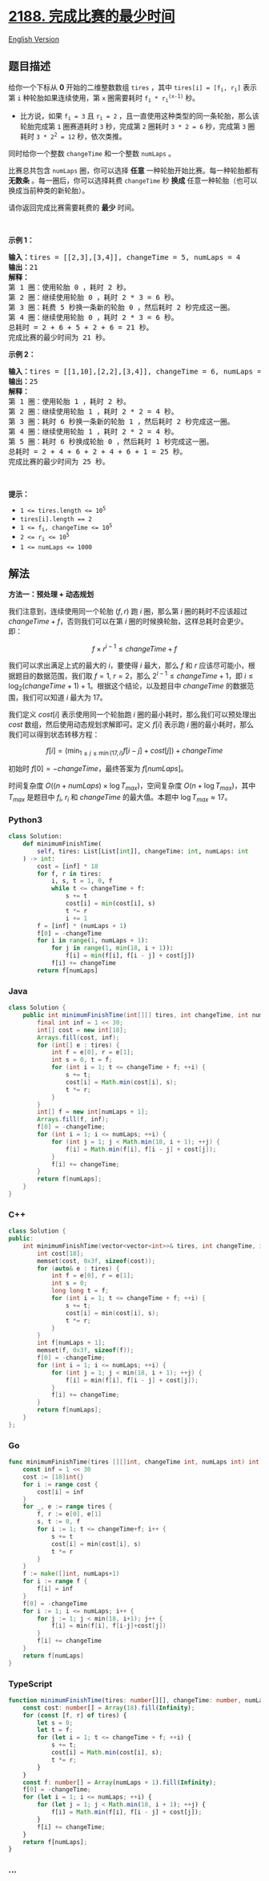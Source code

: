 # [2188. 完成比赛的最少时间](https://leetcode.cn/problems/minimum-time-to-finish-the-race)

[English Version](/solution/2100-2199/2188.Minimum%20Time%20to%20Finish%20the%20Race/README_EN.md)

## 题目描述

<!-- 这里写题目描述 -->

<p>给你一个下标从 <strong>0</strong>&nbsp;开始的二维整数数组&nbsp;<code>tires</code>&nbsp;，其中&nbsp;<code>tires[i] = [f<sub>i</sub>, r<sub>i</sub>]</code>&nbsp;表示第&nbsp;<code>i</code>&nbsp;种轮胎如果连续使用，第&nbsp;<code>x</code>&nbsp;圈需要耗时&nbsp;<code>f<sub>i</sub> * r<sub>i</sub><sup>(x-1)</sup></code>&nbsp;秒。</p>

<ul>
	<li>比方说，如果&nbsp;<code>f<sub>i</sub> = 3</code>&nbsp;且&nbsp;<code>r<sub>i</sub> = 2</code>&nbsp;，且一直使用这种类型的同一条轮胎，那么该轮胎完成第&nbsp;<code>1</code>&nbsp;圈赛道耗时 <code>3</code>&nbsp;秒，完成第 <code>2</code>&nbsp;圈耗时&nbsp;<code>3 * 2 = 6</code>&nbsp;秒，完成第 <code>3</code>&nbsp;圈耗时&nbsp;<code>3 * 2<sup>2</sup> = 12</code>&nbsp;秒，依次类推。</li>
</ul>

<p>同时给你一个整数&nbsp;<code>changeTime</code>&nbsp;和一个整数&nbsp;<code>numLaps</code>&nbsp;。</p>

<p>比赛总共包含&nbsp;<code>numLaps</code>&nbsp;圈，你可以选择 <strong>任意</strong>&nbsp;一种轮胎开始比赛。每一种轮胎都有 <strong>无数条</strong>&nbsp;。每一圈后，你可以选择耗费 <code>changeTime</code>&nbsp;秒 <strong>换成</strong>&nbsp;任意一种轮胎（也可以换成当前种类的新轮胎）。</p>

<p>请你返回完成比赛需要耗费的 <strong>最少</strong>&nbsp;时间。</p>

<p>&nbsp;</p>

<p><strong>示例 1：</strong></p>

<pre><b>输入：</b>tires = [[2,3],[3,4]], changeTime = 5, numLaps = 4
<b>输出：</b>21
<b>解释：</b>
第 1 圈：使用轮胎 0 ，耗时 2 秒。
第 2 圈：继续使用轮胎 0 ，耗时 2 * 3 = 6 秒。
第 3 圈：耗费 5 秒换一条新的轮胎 0 ，然后耗时 2 秒完成这一圈。
第 4 圈：继续使用轮胎 0 ，耗时 2 * 3 = 6 秒。
总耗时 = 2 + 6 + 5 + 2 + 6 = 21 秒。
完成比赛的最少时间为 21 秒。
</pre>

<p><strong>示例 2：</strong></p>

<pre><b>输入：</b>tires = [[1,10],[2,2],[3,4]], changeTime = 6, numLaps = 5
<b>输出：</b>25
<b>解释：</b>
第 1 圈：使用轮胎 1 ，耗时 2 秒。
第 2 圈：继续使用轮胎 1 ，耗时 2 * 2 = 4 秒。
第 3 圈：耗时 6 秒换一条新的轮胎 1 ，然后耗时 2 秒完成这一圈。
第 4 圈：继续使用轮胎 1 ，耗时 2 * 2 = 4 秒。
第 5 圈：耗时 6 秒换成轮胎 0 ，然后耗时 1 秒完成这一圈。
总耗时 = 2 + 4 + 6 + 2 + 4 + 6 + 1 = 25 秒。
完成比赛的最少时间为 25 秒。
</pre>

<p>&nbsp;</p>

<p><strong>提示：</strong></p>

<ul>
	<li><code>1 &lt;= tires.length &lt;= 10<sup>5</sup></code></li>
	<li><code>tires[i].length == 2</code></li>
	<li><code>1 &lt;= f<sub>i</sub>, changeTime &lt;= 10<sup>5</sup></code></li>
	<li><code>2 &lt;= r<sub>i</sub> &lt;= 10<sup>5</sup></code></li>
	<li><code>1 &lt;= numLaps &lt;= 1000</code></li>
</ul>

## 解法

<!-- 这里可写通用的实现逻辑 -->

**方法一：预处理 + 动态规划**

我们注意到，连续使用同一个轮胎 $(f, r)$ 跑 $i$ 圈，那么第 $i$ 圈的耗时不应该超过 $changeTime + f$，否则我们可以在第 $i$ 圈的时候换轮胎，这样总耗时会更少。即：

$$
f \times r^{i-1} \leq changeTime + f
$$

我们可以求出满足上式的最大的 $i$，要使得 $i$ 最大，那么 $f$ 和 $r$ 应该尽可能小，根据题目的数据范围，我们取 $f=1$, $r=2$，那么 $2^{i-1} \leq changeTime + 1$，即 $i \leq \log_2(changeTime + 1) + 1$。根据这个结论，以及题目中 $changeTime$ 的数据范围，我们可以知道 $i$ 最大为 $17$。

我们定义 $cost[i]$ 表示使用同一个轮胎跑 $i$ 圈的最小耗时，那么我们可以预处理出 $cost$ 数组，然后使用动态规划求解即可。定义 $f[i]$ 表示跑 $i$ 圈的最小耗时，那么我们可以得到状态转移方程：

$$
f[i] = (\min_{1 \leq j \leq \min(17, i)} f[i-j] + cost[j]) + changeTime
$$

初始时 $f[0] = -changeTime$，最终答案为 $f[numLaps]$。

时间复杂度 $O((n + numLaps) \times \log T_{max})$，空间复杂度 $O(n + \log T_{max})$，其中 $T_{max}$ 是题目中 $f_i$, $r_i$ 和 $changeTime$ 的最大值。本题中 $\log T_{max} \approx 17$。

<!-- tabs:start -->

### **Python3**

<!-- 这里可写当前语言的特殊实现逻辑 -->

```python
class Solution:
    def minimumFinishTime(
        self, tires: List[List[int]], changeTime: int, numLaps: int
    ) -> int:
        cost = [inf] * 18
        for f, r in tires:
            i, s, t = 1, 0, f
            while t <= changeTime + f:
                s += t
                cost[i] = min(cost[i], s)
                t *= r
                i += 1
        f = [inf] * (numLaps + 1)
        f[0] = -changeTime
        for i in range(1, numLaps + 1):
            for j in range(1, min(18, i + 1)):
                f[i] = min(f[i], f[i - j] + cost[j])
            f[i] += changeTime
        return f[numLaps]
```

### **Java**

<!-- 这里可写当前语言的特殊实现逻辑 -->

```java
class Solution {
    public int minimumFinishTime(int[][] tires, int changeTime, int numLaps) {
        final int inf = 1 << 30;
        int[] cost = new int[18];
        Arrays.fill(cost, inf);
        for (int[] e : tires) {
            int f = e[0], r = e[1];
            int s = 0, t = f;
            for (int i = 1; t <= changeTime + f; ++i) {
                s += t;
                cost[i] = Math.min(cost[i], s);
                t *= r;
            }
        }
        int[] f = new int[numLaps + 1];
        Arrays.fill(f, inf);
        f[0] = -changeTime;
        for (int i = 1; i <= numLaps; ++i) {
            for (int j = 1; j < Math.min(18, i + 1); ++j) {
                f[i] = Math.min(f[i], f[i - j] + cost[j]);
            }
            f[i] += changeTime;
        }
        return f[numLaps];
    }
}
```

### **C++**

```cpp
class Solution {
public:
    int minimumFinishTime(vector<vector<int>>& tires, int changeTime, int numLaps) {
        int cost[18];
        memset(cost, 0x3f, sizeof(cost));
        for (auto& e : tires) {
            int f = e[0], r = e[1];
            int s = 0;
            long long t = f;
            for (int i = 1; t <= changeTime + f; ++i) {
                s += t;
                cost[i] = min(cost[i], s);
                t *= r;
            }
        }
        int f[numLaps + 1];
        memset(f, 0x3f, sizeof(f));
        f[0] = -changeTime;
        for (int i = 1; i <= numLaps; ++i) {
            for (int j = 1; j < min(18, i + 1); ++j) {
                f[i] = min(f[i], f[i - j] + cost[j]);
            }
            f[i] += changeTime;
        }
        return f[numLaps];
    }
};
```

### **Go**

```go
func minimumFinishTime(tires [][]int, changeTime int, numLaps int) int {
	const inf = 1 << 30
	cost := [18]int{}
	for i := range cost {
		cost[i] = inf
	}
	for _, e := range tires {
		f, r := e[0], e[1]
		s, t := 0, f
		for i := 1; t <= changeTime+f; i++ {
			s += t
			cost[i] = min(cost[i], s)
			t *= r
		}
	}
	f := make([]int, numLaps+1)
	for i := range f {
		f[i] = inf
	}
	f[0] = -changeTime
	for i := 1; i <= numLaps; i++ {
		for j := 1; j < min(18, i+1); j++ {
			f[i] = min(f[i], f[i-j]+cost[j])
		}
		f[i] += changeTime
	}
	return f[numLaps]
}
```

### **TypeScript**

```ts
function minimumFinishTime(tires: number[][], changeTime: number, numLaps: number): number {
    const cost: number[] = Array(18).fill(Infinity);
    for (const [f, r] of tires) {
        let s = 0;
        let t = f;
        for (let i = 1; t <= changeTime + f; ++i) {
            s += t;
            cost[i] = Math.min(cost[i], s);
            t *= r;
        }
    }
    const f: number[] = Array(numLaps + 1).fill(Infinity);
    f[0] = -changeTime;
    for (let i = 1; i <= numLaps; ++i) {
        for (let j = 1; j < Math.min(18, i + 1); ++j) {
            f[i] = Math.min(f[i], f[i - j] + cost[j]);
        }
        f[i] += changeTime;
    }
    return f[numLaps];
}
```

### **...**

```

```

<!-- tabs:end -->
